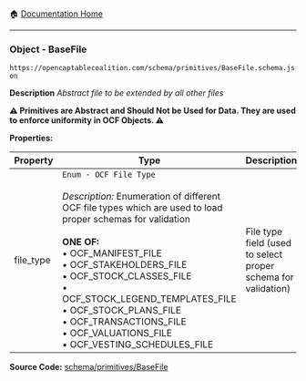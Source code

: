 :house: [Documentation Home](/README.md)

---

### Object - BaseFile

`https://opencaptablecoalition.com/schema/primitives/BaseFile.schema.json`

**Description** _Abstract file to be extended by all other files_

**:warning: Primitives are Abstract and Should Not be Used for Data. They are used to enforce uniformity in OCF Objects. :warning:**

**Properties:**

| Property  | Type                                                                                                                                                                                                                                                                                                                                                                                                                                                      | Description                                                   | Required   |
| --------- | --------------------------------------------------------------------------------------------------------------------------------------------------------------------------------------------------------------------------------------------------------------------------------------------------------------------------------------------------------------------------------------------------------------------------------------------------------- | ------------------------------------------------------------- | ---------- |
| file_type | `Enum - OCF File Type`</br></br>_Description:_ Enumeration of different OCF file types which are used to load proper schemas for validation</br></br>**ONE OF:** </br>&bull; OCF_MANIFEST_FILE </br>&bull; OCF_STAKEHOLDERS_FILE </br>&bull; OCF_STOCK_CLASSES_FILE </br>&bull; OCF_STOCK_LEGEND_TEMPLATES_FILE </br>&bull; OCF_STOCK_PLANS_FILE </br>&bull; OCF_TRANSACTIONS_FILE </br>&bull; OCF_VALUATIONS_FILE </br>&bull; OCF_VESTING_SCHEDULES_FILE | File type field (used to select proper schema for validation) | `REQUIRED` |

**Source Code:** [schema/primitives/BaseFile](/schema/primitives/BaseFile.schema.json)
